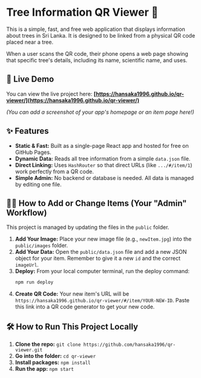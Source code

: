 # Tree Information QR Viewer 🌳

This is a simple, fast, and free web application that displays information about trees in Sri Lanka. It is designed to be linked from a physical QR code placed near a tree.

When a user scans the QR code, their phone opens a web page showing that specific tree's details, including its name, scientific name, and uses.

## 🚀 Live Demo

You can view the live project here:
**[https://hansaka1996.github.io/qr-viewer/](https://hansaka1996.github.io/qr-viewer/)**

*(You can add a screenshot of your app's homepage or an item page here!)*

## ✨ Features

* **Static & Fast:** Built as a single-page React app and hosted for free on GitHub Pages.
* **Dynamic Data:** Reads all tree information from a simple `data.json` file.
* **Direct Linking:** Uses `HashRouter` so that direct URLs (like `.../#/item/1`) work perfectly from a QR code.
* **Simple Admin:** No backend or database is needed. All data is managed by editing one file.

## 🧑‍💻 How to Add or Change Items (Your "Admin" Workflow)

This project is managed by updating the files in the `public` folder.

1.  **Add Your Image:** Place your new image file (e.g., `newItem.jpg`) into the `public/images` folder.
2.  **Add Your Data:** Open the `public/data.json` file and add a new JSON object for your item. Remember to give it a new `id` and the correct `imageUrl`.
3.  **Deploy:** From your local computer terminal, run the deploy command:
    ```bash
    npm run deploy
    ```
4.  **Create QR Code:** Your new item's URL will be `https://hansaka1996.github.io/qr-viewer/#/item/YOUR-NEW-ID`. Paste this link into a QR code generator to get your new code.

## 🛠️ How to Run This Project Locally

1.  **Clone the repo:** `git clone https://github.com/hansaka1996/qr-viewer.git`
2.  **Go into the folder:** `cd qr-viewer`
3.  **Install packages:** `npm install`
4.  **Run the app:** `npm start`